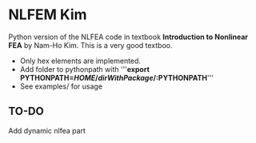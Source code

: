 # NLFEM Kim
Python version of the NLFEA code in textbook **Introduction to Nonlinear FEA**  by  Nam-Ho Kim. This is a very good textboo.
* Only hex elements are implemented.
* Add folder to pythonpath with '''**export PYTHONPATH=$HOME/dirWithPackage/:$PYTHONPATH**'''
* See examples/ for usage

## TO-DO
Add dynamic nlfea part
